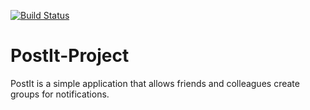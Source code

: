 [![Build Status](https://travis-ci.org/Ruqoyah/PostIt-Project.svg?branch=master)](https://travis-ci.org/Ruqoyah/PostIt-Project)

# PostIt-Project
PostIt is a simple application that allows friends and colleagues create groups for notifications. 
